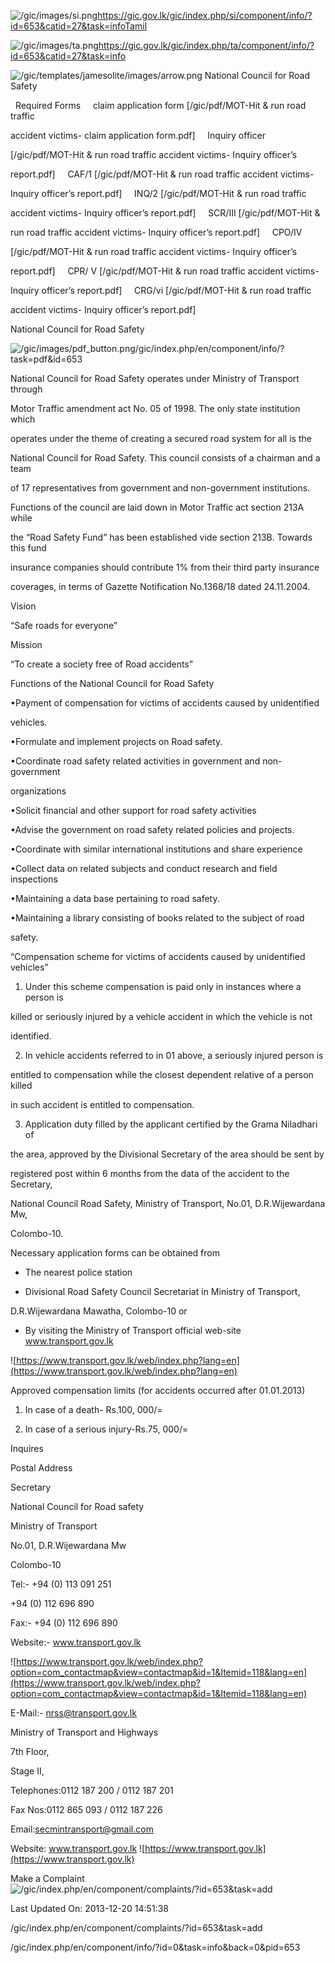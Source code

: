 <!-- Source: https://gic.gov.lk/gic/index.php/en/component/info/?id=653&catid=27&task=info -->

![/gic/images/si.png](/gic/images/si.png)https://gic.gov.lk/gic/index.php/si/component/info/?id=653&catid=27&task=infoTamil

![/gic/images/ta.png](/gic/images/ta.png)https://gic.gov.lk/gic/index.php/ta/component/info/?id=653&catid=27&task=info

![/gic/templates/jamesolite/images/arrow.png](/gic/templates/jamesolite/images/arrow.png) National Council for Road Safety

  Required Forms     claim application form [/gic/pdf/MOT-Hit & run road traffic

accident victims- claim application form.pdf]     Inquiry officer

[/gic/pdf/MOT-Hit & run road traffic accident victims- Inquiry officer’s

report.pdf]     CAF/1 [/gic/pdf/MOT-Hit & run road traffic accident victims-

Inquiry officer’s report.pdf]     INQ/2 [/gic/pdf/MOT-Hit & run road traffic

accident victims- Inquiry officer’s report.pdf]     SCR/III [/gic/pdf/MOT-Hit &

run road traffic accident victims- Inquiry officer’s report.pdf]     CPO/IV

[/gic/pdf/MOT-Hit & run road traffic accident victims- Inquiry officer’s

report.pdf]     CPR/ V [/gic/pdf/MOT-Hit & run road traffic accident victims-

Inquiry officer’s report.pdf]     CRG/vi [/gic/pdf/MOT-Hit & run road traffic

accident victims- Inquiry officer’s report.pdf]

National Council for Road Safety

![/gic/images/pdf_button.png](/gic/images/pdf_button.png)/gic/index.php/en/component/info/?task=pdf&id=653

National Council for Road Safety operates under Ministry of Transport through

Motor Traffic amendment act No. 05 of 1998. The only state institution which

operates under the theme of creating a secured road system for all is the

National Council for Road Safety. This council consists of a chairman and a team

of 17 representatives from government and non-government institutions.

Functions of the council are laid down in Motor Traffic act section 213A while

the “Road Safety Fund” has been established vide section 213B. Towards this fund

insurance companies should contribute 1% from their third party insurance

coverages, in terms of Gazette Notification No.1368/18 dated 24.11.2004.

Vision

“Safe roads for everyone”

Mission

“To create a society free of Road accidents”

Functions of the National Council for Road Safety

•Payment of compensation for victims of accidents caused by unidentified

vehicles.

•Formulate and implement projects on Road safety.

•Coordinate road safety related activities in government and non-government

organizations

•Solicit financial and other support for road safety activities

•Advise the government on road safety related policies and projects.

•Coordinate with similar international institutions and share experience

•Collect data on related subjects and conduct research and field inspections

•Maintaining a data base pertaining to road safety.

•Maintaining a library consisting of books related to the subject of road

safety.

“Compensation scheme for victims of accidents caused by unidentified vehicles”

01. Under this scheme compensation is paid only in instances where a person is

killed or seriously injured by a vehicle accident in which the vehicle is not

identified.

02. In vehicle accidents referred to in 01 above, a seriously injured person is

entitled to compensation while the closest dependent relative of a person killed

in such accident is entitled to compensation.

03. Application duty filled by the applicant certified by the Grama Niladhari of

the area, approved by the Divisional Secretary of the area should be sent by

registered post within 6 months from the data of the accident to the Secretary,

National Council Road Safety, Ministry of Transport, No.01, D.R.Wijewardana Mw,

Colombo-10.

Necessary application forms can be obtained from

 * The nearest police station

 * Divisional Road Safety Council Secretariat in Ministry of Transport,

 D.R.Wijewardana Mawatha, Colombo-10 or

 * By visiting the Ministry of Transport official web-site www.transport.gov.lk

 ![https://www.transport.gov.lk/web/index.php?lang=en](https://www.transport.gov.lk/web/index.php?lang=en)

Approved compensation limits (for accidents occurred after 01.01.2013)

01. In case of a death- Rs.100, 000/=

02. In case of a serious injury-Rs.75, 000/=

Inquires

Postal Address

Secretary

National Council for Road safety

Ministry of Transport

No.01, D.R.Wijewardana Mw

Colombo-10

Tel:- +94 (0) 113 091 251

+94 (0) 112 696 890

Fax:- +94 (0) 112 696 890

Website:- www.transport.gov.lk

![https://www.transport.gov.lk/web/index.php?option=com_contactmap&view=contactmap&id=1&Itemid=118&lang=en](https://www.transport.gov.lk/web/index.php?option=com_contactmap&view=contactmap&id=1&Itemid=118&lang=en)

E-Mail:- nrss@transport.gov.lk

Ministry of Transport and Highways

7th Floor,

Stage II,

Telephones:0112 187 200 / 0112 187 201

Fax Nos:0112 865 093 / 0112 187 226

Email:secmintransport@gmail.com

Website: www.transport.gov.lk ![https://www.transport.gov.lk](https://www.transport.gov.lk)

Make a Complaint ![/gic/index.php/en/component/complaints/?id=653&task=add](/gic/index.php/en/component/complaints/?id=653&task=add)

Last Updated On: 2013-12-20 14:51:38

/gic/index.php/en/component/complaints/?id=653&task=add

/gic/index.php/en/component/info/?id=0&task=info&back=0&pid=653